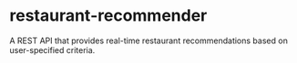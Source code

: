 # restaurant-recommender
A  REST API that provides real-time restaurant recommendations based on user-specified criteria.

